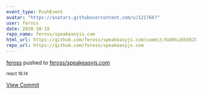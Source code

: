 ```yaml
---
event_type: PushEvent
avatar: "https://avatars.githubusercontent.com/u/121766?"
user: feross
date: 2020-10-19
repo_name: feross/speakeasyjs.com
html_url: https://github.com/feross/speakeasyjs.com/commit/6a99ca5b562be7984aa3db1f151cd0d0d6f42859
repo_url: https://github.com/feross/speakeasyjs.com
---
```


<a href='https://github.com/feross' target='_blank'>feross</a> pushed to <a href='https://github.com/feross/speakeasyjs.com' target='_blank'>feross/speakeasyjs.com</a>

<small>react 16.14</small>

<a href='https://github.com/feross/speakeasyjs.com/commit/6a99ca5b562be7984aa3db1f151cd0d0d6f42859' target='_blank'>View Commit</a>